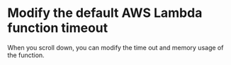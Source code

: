 # Modify the default AWS Lambda function timeout

When you scroll down, you can modify the time out and memory usage of the function.
